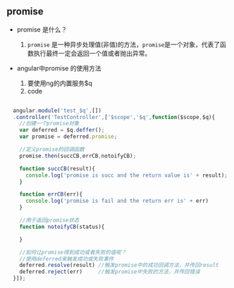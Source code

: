 ## promise

+ promise 是什么？
  1. `promise` 是一种异步处理值(非值)的方法，`promise`是一个对象，代表了函数执行最终一定会返回一个值或者抛出异常。

+ angular中promise 的使用方法
  1. 要使用ng的内置服务$q
  2. code

```js
  
  angular.module('test_$q',[])
  .controller('TestController',['$scope','$q',function($scope,$q){
    //创建一个promise对象
    var deferred = $q.deffer();
    var promise = deferred.promise;

    //定义promise的回调函数
    promise.then(succCB,errCB,notoifyCB);

    function succCB(result){
      console.log('promise is succ and the return value is' + result);
    }

    function errCB(err){
      console.log('promise is fail and the return err is' + err)
    }

    //用于返回promise状态
    function notoifyCB(status){

    }

    //如何让promise得到成功或者失败的值呢？
    //使用deferred来触发成功或失败事件
    deferred.resolve(result) //触发promise中的成功回调方法，并传回result
    deferred.reject(err)     //触发promise中失败的方法，并传回错误
  }]);

```